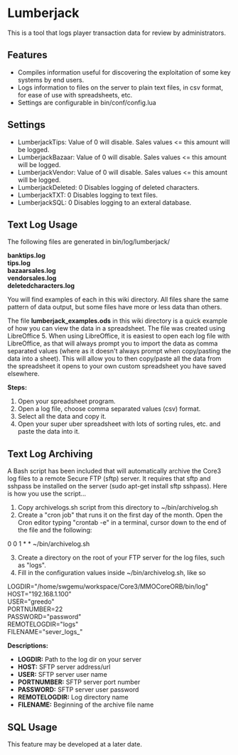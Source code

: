 # Lumberjack
This is a tool that logs player transaction data for review by administrators. 

## Features
- Compiles information useful for discovering the exploitation of some key systems by end users.
- Logs information to files on the server to plain text files, in csv format, for ease of use with spreadsheets, etc.
- Settings are configurable in bin/conf/config.lua

## Settings
- LumberjackTips: Value of 0 will disable. Sales values <= this amount will be logged.
- LumberjackBazaar: Value of 0 will disable. Sales values <= this amount will be logged.
- LumberjackVendor: Value of 0 will disable. Sales values <= this amount will be logged.
- LumberjackDeleted: 0 Disables logging of deleted characters.
- LumberjackTXT: 0 Disables logging to text files.
- LumberjackSQL: 0 Disables logging to an exteral database.

## Text Log Usage
The following files are generated in bin/log/lumberjack/  

**banktips.log  
tips.log  
bazaarsales.log  
vendorsales.log  
deletedcharacters.log**  

You will find examples of each in this wiki directory. All files share the same pattern of data output, but some files have more or less data than others.  

The file **lumberjack_examples.ods** in this wiki directory is a quick example of how you can view the data in a spreadsheet. The file was created using LibreOffice 5. When using LibreOffice, it is easiest to open each log file with LibreOffice, as that will always prompt you to import the data as comma separated values (where as it doesn't always prompt when copy/pasting the data into a sheet). This will allow you to then copy/paste all the data from the spreadsheet it opens to your own custom spreadsheet you have saved elsewhere.  

**Steps:**
  
1. Open your spreadsheet program.  
2. Open a log file, choose comma separated values (csv) format.  
3. Select all the data and copy it.  
4. Open your super uber spreadsheet with lots of sorting rules, etc. and paste the data into it.  

## Text Log Archiving
A Bash script has been included that will automatically archive the Core3 log files to a remote Secure FTP (sftp) server. It requires that sftp and sshpass be installed on the server (sudo apt-get install sftp sshpass). Here is how you use the script...

1. Copy archivelogs.sh script from this directory to ~/bin/archivelog.sh
2. Create a "cron job" that runs it on the first day of the month. Open the Cron editor typing "crontab -e" in a terminal, cursor down to the end of the file and the following:  

0 0 1 * * ~/bin/archivelog.sh  

3. Create a directory on the root of your FTP server for the log files, such as "logs".
4. Fill in the configuration values inside ~/bin/archivelog.sh, like so

LOGDIR="/home/swgemu/workspace/Core3/MMOCoreORB/bin/log"  
HOST="192.168.1.100"  
USER="greedo"  
PORTNUMBER=22  
PASSWORD="password"  
REMOTELOGDIR="logs"  
FILENAME="sever_logs_"  

**Descriptions:**

- **LOGDIR:** Path to the log dir on your server 
- **HOST:** SFTP server address/url
- **USER:** SFTP server user name
- **PORTNUMBER:** SFTP server port number  
- **PASSWORD:** SFTP server user password 
- **REMOTELOGDIR:** Log directory name  
- **FILENAME:** Beginning of the archive file name   

## SQL Usage
This feature may be developed at a later date.
